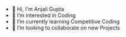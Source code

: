 - 👋 Hi, I'm Anjali Gupta
- 👀 I’m interested in Coding
- 🌱 I’m currently learning Competitive Coding
- 💞️ I’m looking to collaborate on new Projects 
